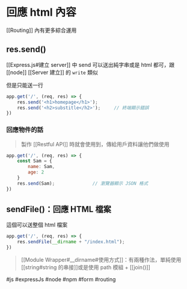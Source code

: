 # 回應 html 內容 
[[Routing]] 內有更多綜合運用
## res.send()
[[Express.js#建立 server]] 中 send 可以送出純字串或是 html 都可，跟 [[node]] [[Server 建立]] 的 `write` 類似

但是只能送一行
```js
app.get('/', (req, res) => {
	res.send('<h1>homepage</h1>');
	res.send('<h2>substitle</h2>');		// 終端顯示錯誤
})
```
### 回應物件的話
>製作 [[Restful API]] 時就會使用到，傳給用戶資料讓他們做使用
```js
app.get('/', (req, res) => {
	const Sam = {
		name: Sam,
		age: 2
	}
	res.send(Sam);				// 瀏覽器顯示 JSON 格式
})
```
## sendFile()：回應 HTML 檔案
這個可以送整個 html 檔案
```js
app.get('/', (req, res) => {
	res.sendFile(__dirname + "/index.html");
})
```

>[[Module Wrapper#__dirname#使用方式]]：有兩種作法，單純使用[[string#string 的串接]]或是使用 path 模組 + [[join()]]


#js #expressJs #node #npm #form #routing 
